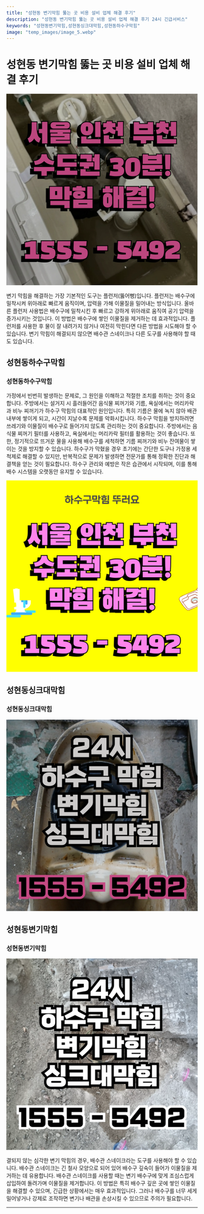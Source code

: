 ```yaml
---
title: "성현동 변기막힘 뚫는 곳 비용 설비 업체 해결 후기"
description: "성현동 변기막힘 뚫는 곳 비용 설비 업체 해결 후기 24시 긴급서비스"
keywords: "성현동변기막힘,성현동싱크대막힘,성현동하수구막힘"
image: "temp_images/image_5.webp"
---
```


# 성현동 변기막힘 뚫는 곳 비용 설비 업체 해결 후기

![성현동하수구막힘](temp_images/image_4.webp) 

변기 막힘을 해결하는 가장 기본적인 도구는 플런저(뚫어뻥)입니다. 플런저는 배수구에 밀착시켜 위아래로 빠르게 움직이며, 압력을 가해 이물질을 밀어내는 방식입니다. 올바른 플런저 사용법은 배수구에 밀착시킨 후 빠르고 강하게 위아래로 움직여 공기 압력을 증가시키는 것입니다. 이 방법은 배수구에 쌓인 이물질을 제거하는 데 효과적입니다. 플런저를 사용한 후 물이 잘 내려가지 않거나 여전히 막힌다면 다른 방법을 시도해야 할 수 있습니다. 변기 막힘이 해결되지 않으면 배수관 스네이크나 다른 도구를 사용해야 할 때도 있습니다.


## 성현동하수구막힘

### 성현동하수구막힘

 가정에서 빈번히 발생하는 문제로, 그 원인을 이해하고 적절한 조치를 취하는 것이 중요합니다. 주방에서는 설거지 시 흘러들어간 음식물 찌꺼기와 기름, 욕실에서는 머리카락과 비누 찌꺼기가 하수구 막힘의 대표적인 원인입니다. 특히 기름은 물에 녹지 않아 배관 내부에 쌓이게 되고, 시간이 지날수록 문제를 악화시킵니다. 하수구 막힘을 방지하려면 쓰레기와 이물질이 배수구로 들어가지 않도록 관리하는 것이 중요합니다. 주방에서는 음식물 찌꺼기 필터를 사용하고, 욕실에서는 머리카락 필터를 활용하는 것이 좋습니다. 또한, 정기적으로 뜨거운 물을 사용해 배수구를 세척하면 기름 찌꺼기와 비누 잔여물이 쌓이는 것을 방지할 수 있습니다. 하수구가 막혔을 경우 초기에는 간단한 도구나 가정용 세척제로 해결할 수 있지만, 반복적으로 문제가 발생하면 전문가를 통해 정확한 진단과 해결책을 얻는 것이 필요합니다. 하수구 관리와 예방은 작은 습관에서 시작되며, 이를 통해 배수 시스템을 오랫동안 유지할 수 있습니다.

![성현동하수구막힘](temp_images/image_1.webp) 



## 성현동싱크대막힘

### 성현동싱크대막힘

![성현동싱크대막힘](temp_images/image_7.webp) 



## 성현동변기막힘

### 성현동변기막힘

![성현동변기막힘](temp_images/image_8.webp) 

  결되지 않는 심각한 변기 막힘의 경우, 배수관 스네이크라는 도구를 사용해야 할 수 있습니다. 배수관 스네이크는 긴 철사 모양으로 되어 있어 배수구 깊숙이 들어가 이물질을 제거하는 데 유용합니다. 배수관 스네이크를 사용할 때는 변기 배수구에 맞게 조심스럽게 삽입하여 돌려가며 이물질을 제거합니다. 이 방법은 특히 배수구 깊은 곳에 쌓인 이물질을 해결할 수 있으며, 긴급한 상황에서는 매우 효과적입니다. 그러나 배수구를 너무 세게 밀어넣거나 강제로 조작하면 변기나 배관을 손상시킬 수 있으므로 주의가 필요합니다.

---

